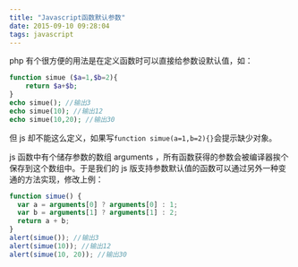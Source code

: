 ```yaml
---
title: "Javascript函数默认参数"
date: 2015-09-10 09:28:04
tags: javascript
---
```


php 有个很方便的用法是在定义函数时可以直接给参数设默认值，如：

```php
function simue ($a=1,$b=2){
    return $a+$b;
}
echo simue(); //输出3
echo simue(10); //输出12
echo simue(10,20); //输出30
```

<!--more-->

但 js 却不能这么定义，如果写`function simue(a=1,b=2){}`会提示缺少对象。

js 函数中有个储存参数的数组 arguments
，所有函数获得的参数会被编译器挨个保存到这个数组中。于是我们的 js 版支持参数默认值的函数可以通过另外一种变通的方法实现，修改上例：

```javascript
function simue() {
  var a = arguments[0] ? arguments[0] : 1;
  var b = arguments[1] ? arguments[1] : 2;
  return a + b;
}
alert(simue()); //输出3
alert(simue(10)); //输出12
alert(simue(10, 20)); //输出30
```
